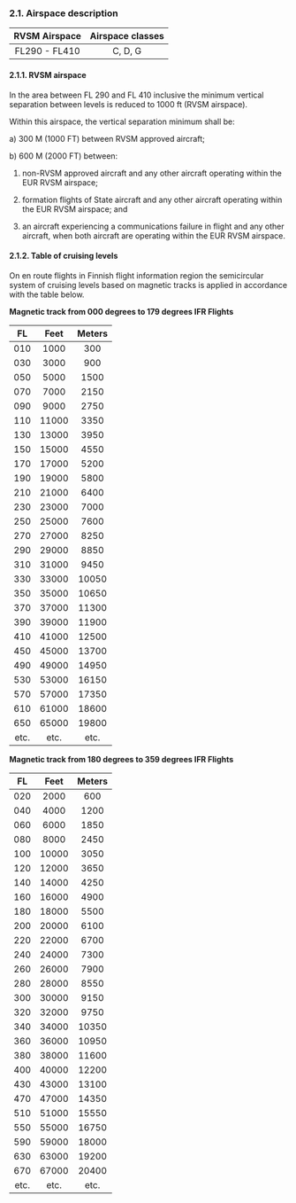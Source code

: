 ### 	2.1. Airspace description

| RVSM Airspace | Airspace classes |
| :-----------: | :--------------: |
| FL290 - FL410 |     C, D, G      |

#### 2.1.1. RVSM airspace

In the area between FL 290 and FL 410 inclusive the minimum vertical separation between levels is reduced to 1000 ft (RVSM airspace).

Within this airspace, the vertical separation minimum shall be:

a) 300 M (1000 FT) between RVSM approved aircraft;

b) 600 M (2000 FT) between:

1) non-RVSM approved aircraft and any other aircraft operating within the EUR RVSM airspace;

2) formation flights of State aircraft and any other aircraft operating within the EUR RVSM airspace; and

3) an aircraft experiencing a communications failure in flight and any other aircraft, when both aircraft are operating within the EUR RVSM airspace.

#### 2.1.2. Table of cruising levels

On en route flights in Finnish flight information region the semicircular system of cruising levels based on magnetic tracks is applied in accordance with the table below.

**Magnetic track from 000 degrees to 179 degrees IFR Flights**

|  FL  | Feet  | Meters |
| :--: | :---: | :----: |
| 010  | 1000  |  300   |
| 030  | 3000  |  900   |
| 050  | 5000  |  1500  |
| 070  | 7000  |  2150  |
| 090  | 9000  |  2750  |
| 110  | 11000 |  3350  |
| 130  | 13000 |  3950  |
| 150  | 15000 |  4550  |
| 170  | 17000 |  5200  |
| 190  | 19000 |  5800  |
| 210  | 21000 |  6400  |
| 230  | 23000 |  7000  |
| 250  | 25000 |  7600  |
| 270  | 27000 |  8250  |
| 290  | 29000 |  8850  |
| 310  | 31000 |  9450  |
| 330  | 33000 | 10050  |
| 350  | 35000 | 10650  |
| 370  | 37000 | 11300  |
| 390  | 39000 | 11900  |
| 410  | 41000 | 12500  |
| 450  | 45000 | 13700  |
| 490  | 49000 | 14950  |
| 530  | 53000 | 16150  |
| 570  | 57000 | 17350  |
| 610  | 61000 | 18600  |
| 650  | 65000 | 19800  |
| etc. | etc.  |  etc.  |

**Magnetic track from 180 degrees to 359 degrees IFR Flights**

|  FL  | Feet  | Meters |
| :--: | :---: | :----: |
| 020  | 2000  |  600   |
| 040  | 4000  |  1200  |
| 060  | 6000  |  1850  |
| 080  | 8000  |  2450  |
| 100  | 10000 |  3050  |
| 120  | 12000 |  3650  |
| 140  | 14000 |  4250  |
| 160  | 16000 |  4900  |
| 180  | 18000 |  5500  |
| 200  | 20000 |  6100  |
| 220  | 22000 |  6700  |
| 240  | 24000 |  7300  |
| 260  | 26000 |  7900  |
| 280  | 28000 |  8550  |
| 300  | 30000 |  9150  |
| 320  | 32000 |  9750  |
| 340  | 34000 | 10350  |
| 360  | 36000 | 10950  |
| 380  | 38000 | 11600  |
| 400  | 40000 | 12200  |
| 430  | 43000 | 13100  |
| 470  | 47000 | 14350  |
| 510  | 51000 | 15550  |
| 550  | 55000 | 16750  |
| 590  | 59000 | 18000  |
| 630  | 63000 | 19200  |
| 670  | 67000 | 20400  |
| etc. | etc.  |  etc.  |


